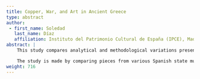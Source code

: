 ```yaml
---
title: Copper, War, and Art in Ancient Greece
type: abstract
author:
 - first_name: Soledad
   last_name: Díaz
   affiliation: Instituto del Patrimonio Cultural de España (IPCE), Madrid
abstract: |
    This study compares analytical and methodological variations present in the copper alloys (bronze and brass) used to craft weapon (i.e., helmets, swords, spearheads) and ornaments (i.e., Classical Greek sculptures). IPCE’s Scientific Department made numerous analytic studies to evaluate the chemical stability and physical integrity of the artifacts. X-ray, XFR, and MEB-SEM were performed to determine composition and the presence of active corrosion.

    The study is made by comparing pieces from various Spanish state museums, which have been analyzed and undergone restoration and conservation during recent years by the Subdirectory of the Spanish Historical Heritage Institute.
weight: 716
---
```


